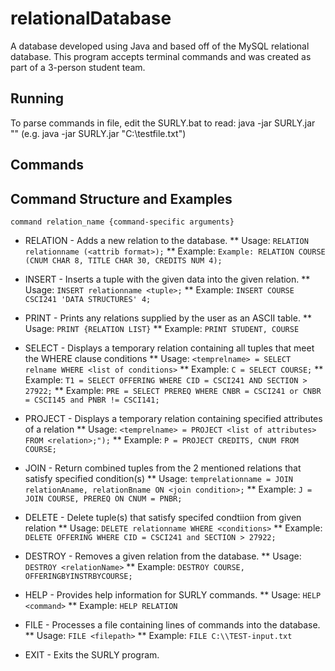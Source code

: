 # relationalDatabase

A database developed using Java and based off of the MySQL relational database.
This program accepts terminal commands and was created as part of a 3-person student team.

Running
--------
To parse commands in file, edit the SURLY.bat to read: java -jar SURLY.jar "<filelocation>" (e.g. java -jar SURLY.jar "C:\testfile.txt")

Commands
---------
 
## Command Structure and Examples
`command relation_name {command-specific arguments}`

* RELATION - Adds a new relation to the database.
	** Usage: `RELATION relationname (<attrib format>);`
	** Example: `Example: RELATION COURSE (CNUM CHAR 8, TITLE CHAR 30, CREDITS NUM 4);`

* INSERT - Inserts a tuple with the given data into the given relation.
	** Usage: `INSERT relationname <tuple>;`
	** Example: `INSERT COURSE CSCI241 'DATA STRUCTURES' 4;`

* PRINT - Prints any relations supplied by the user as an ASCII table.
	** Usage: `PRINT {RELATION LIST}`
	** Example: `PRINT STUDENT, COURSE`

* SELECT - Displays a temporary relation containing all tuples that meet the WHERE clause conditions
	** Usage: `<temprelname> = SELECT relname WHERE <list of conditions>`
	** Example: `C = SELECT COURSE;`
	** Example: `T1 = SELECT OFFERING WHERE CID = CSCI241 AND SECTION > 27922;`
	** Example: `PRE = SELECT PREREQ WHERE CNBR = CSCI241 or CNBR = CSCI145 and PNBR != CSCI141;`

* PROJECT - Displays a temporary relation containing specified attributes of a relation
	** Usage: `<temprelname> = PROJECT <list of attributes> FROM <relation>;");`
	** Example: `P = PROJECT CREDITS, CNUM FROM COURSE;`

* JOIN - Return combined tuples from the 2 mentioned relations that satisfy specified condition(s)
	** Usage: `temprelationname = JOIN relationAname, relationBname ON <join condition>;`
	** Example: `J = JOIN COURSE, PREREQ ON CNUM = PNBR;`

* DELETE - Delete tuple(s) that satisfy specifed condtiion from given relation
	** Usage: `DELETE relationname WHERE <conditions>`
	** Example: `DELETE OFFERING WHERE CID = CSCI241 and SECTION > 27922;`

* DESTROY - Removes a given relation from the database.
	**  Usage: `DESTROY <relationName>`
	** Example: `DESTROY COURSE, OFFERINGBYINSTRBYCOURSE;`

* HELP - Provides help information for SURLY commands.
	** Usage: `HELP <command>`
	** Example: `HELP RELATION`

* FILE - Processes a file containing lines of commands into the database.
	** Usage: `FILE <filepath>`
	** Example: `FILE C:\\TEST-input.txt`

* EXIT - Exits the SURLY program.

